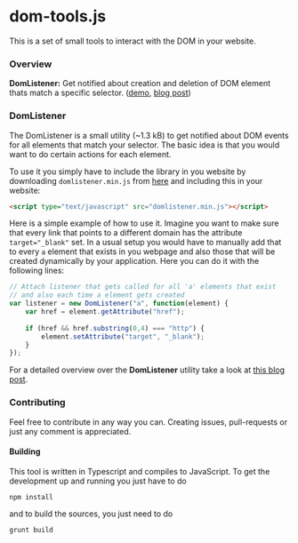 # dom-tools.js

This is a set of small tools to interact with the DOM in your website.

### Overview

**DomListener:** Get notified about creation and deletion of DOM element thats match a specific selector. ([demo][demo-listener], [blog post][blog-listener])

### DomListener

The DomListener is a small utility (~1.3 kB) to get notified about DOM events for all elements that match your selector. The basic idea is that you would want to do certain actions for each element.

To use it you simply have to include the library in you website by downloading `domlistener.min.js` from [here](https://github.com/torpedro/domlistener.js/tree/master/release) and including this in your website:

```html
<script type="text/javascript" src="domlistener.min.js"></script>
```

Here is a simple example of how to use it. Imagine you want to make sure that every link that points to a different domain has the attribute `target="_blank"` set. In a usual setup you would have to manually add that to every `a` element that exists in you webpage and also those that will be created dynamically by your application. Here you can do it with the following lines:

```javascript
// Attach listener that gets called for all 'a' elements that exist
// and also each time a element gets created
var listener = new DomListener("a", function(element) {
    var href = element.getAttribute("href");
	
    if (href && href.substring(0,4) === "http") {
        element.setAttribute("target", "_blank");
    }
});
```

For a detailed overview over the **DomListener** utility take a look at [this blog post][blog-listener].


### Contributing

Feel free to contribute in any way you can. Creating issues, pull-requests or just any comment is appreciated.

#### Building

This tool is written in Typescript and compiles to JavaScript. To get the development up and running you just have to do

```
npm install
```

and to build the sources, you just need to do

```
grunt build
```


[blog-listener]: http://torpedro.github.io/javascript/html/2015/12/22/dom-tools-domlistener.html
[demo-listener]: http://torpedro.github.io/dom-tools.js/demo/DomListener.html
